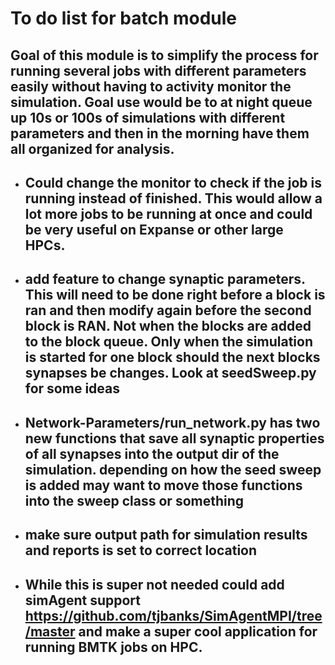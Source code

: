# To do list for batch module
## Goal of this module is to simplify the process for running several jobs with different parameters easily without having to activity monitor the simulation. Goal use would be to at night queue up 10s or 100s of simulations with different parameters and then in the morning have them all organized for analysis.

* ## Could change the monitor to check if the job is running instead of finished. This would allow a lot more jobs to be running at once and could be very useful on Expanse or other large HPCs.

* ## add feature to change synaptic parameters. This will need to be done right before a block is ran and then modify again before the second block is RAN. Not when the blocks are added to the block queue. Only when the simulation is started for one block should the next blocks synapses be changes. Look at seedSweep.py for some ideas

* ## Network-Parameters/run_network.py has two new functions that save all synaptic properties of all synapses into the output dir of the simulation. depending on how the seed sweep is added may want to move those functions into the sweep class or something

* ## make sure output path for simulation results and reports is set to correct location

* ## While this is super not needed could add simAgent support https://github.com/tjbanks/SimAgentMPI/tree/master and make a super cool application for running BMTK jobs on HPC. 